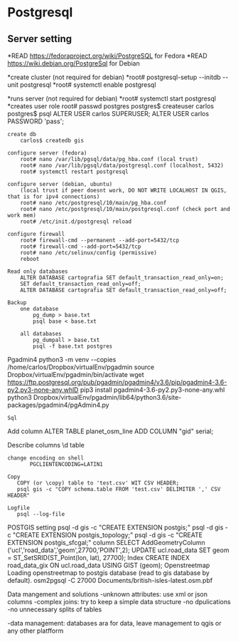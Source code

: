 # Postgresql
## Server setting

*READ https://fedoraproject.org/wiki/PostgreSQL for Fedora
*READ https://wiki.debian.org/PostgreSql for Debian

*create cluster (not required for debian)
  *root# postgresql-setup --initdb --unit postgresql
	*root# systemctl enable postgresql
	
*runs server (not required for debian)
	*root# systemctl start postgresql
*creates user role
	    root# passwd postgres
	    postgres$ createuser carlos
	    postgres$ psql
			ALTER USER carlos SUPERUSER;
			ALTER USER carlos PASSWORD 'pass';
		
	create db
	    carlos$ createdb gis
	
	configure server (fedora)
		root# nano /var/lib/pgsql/data/pg_hba.conf (local trust)
	    root# nano /var/lib/pgsql/data/postgresql.conf (localhost, 5432)
	    root# systemctl restart postgresql
	    
	configure server (debian, ubuntu)
	    (local trust if peer doesnt work, DO NOT WRITE LOCALHOST IN QGIS, that is for ipv4 connections)
		root# nano /etc/postgresql/10/main/pg_hba.conf 
	    root# nano /etc/postgresql/10/main/postgresql.conf (check port and work mem) 
	    root# /etc/init.d/postgresql reload	    
	    
	configure firewall
		root# firewall-cmd --permanent --add-port=5432/tcp
        root# firewall-cmd --add-port=5432/tcp
        root# nano /etc/selinux/config (permissive)
        reboot
     
    Read only databases
		ALTER DATABASE cartografia SET default_transaction_read_only=on;
	    SET default_transaction_read_only=off;
	    ALTER DATABASE cartografia SET default_transaction_read_only=off;
			
    Backup
        one database
	    	pg_dump > base.txt
			psql base < base.txt
		        
	    all databases
		    pg_dumpall > base.txt 
		    psql -f base.txt postgres

Pgadmin4
		python3 -m venv --copies /home/carlos/Dropbox/virtualEnv/pgadmin
		source Dropbox/virtualEnv/pgadmin/bin/activate
		wget https://ftp.postgresql.org/pub/pgadmin/pgadmin4/v3.6/pip/pgadmin4-3.6-py2.py3-none-any.whlD
		pip3 install pgadmin4-3.6-py2.py3-none-any.whl
		python3 Dropbox/virtualEnv/pgadmin/lib64/python3.6/site-packages/pgadmin4/pgAdmin4.py 
    
    Sql
			  
   Add column
     ALTER TABLE planet_osm_line ADD COLUMN "gid" serial;

   Describe columns
	   \d table

    change encoding on shell
		   PGCLIENTENCODING=LATIN1 

    Copy
	   COPY (or \copy) table to 'test.csv' WIT CSV HEADER;
	   psql gis -c "COPY schema.table FROM 'test.csv' DELIMITER ',' CSV HEADER"

    Logfile
	   psql --log-file 

POSTGIS 
    setting
        psql -d gis -c "CREATE EXTENSION postgis;"
	    psql -d gis -c "CREATE EXTENSION postgis_topology;"
	    psql -d gis -c "CREATE EXTENSION postgis_sfcgal;"
	column
	    SELECT AddGeometryColumn ('ucl','road_data','geom',27700,'POINT',2);
	    UPDATE ucl.road_data SET geom = ST_SetSRID(ST_Point(lon, lat), 27700);
	Index
	    CREATE INDEX road_data_gix ON ucl.road_data USING GIST (geom);
    Openstreetmap
	    Loading openstreetmap to postgis database (read to gis database by default).
		    osm2pgsql -C 27000 Documents/british-isles-latest.osm.pbf 	    
	    
Data mangement and solutions
-unknown attributes: use xml or json columns
-complex joins: try to keep a simple data structure 
	-no dpulications
	-no unnecessary splits of tables
	
-data management: databases ara for data, leave management to qgis or any other platfform
